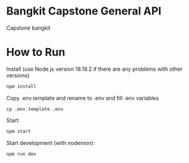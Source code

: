 # Bangkit Capstone General API
Capstone bangkit

# How to Run
Install (use Node.js version 18.18.2 if there are any problems with other versions)
```bash
npm install
```
Copy .env.template and rename to .env and fill .env variables
```
cp .env.template .env
```

Start:
```bash
npm start
```

Start development (with nodemon):
```bash
npm run dev
```
